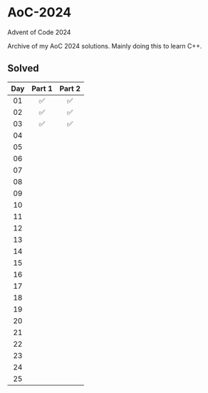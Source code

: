 # AoC-2024
Advent of Code 2024

Archive of my AoC 2024 solutions.
Mainly doing this to learn C++.

## Solved
| Day  	| Part 1            | Part 2            |
|:-:	|:-:	            |:-:                |
|01     | :white_check_mark:| :white_check_mark:|
|02    	| :white_check_mark:| :white_check_mark:|
|03 	| :white_check_mark:| :white_check_mark:|
|04 	|   	|   	|
|05 	|   	|   	|
|06 	|   	|   	|
|07 	|   	|   	|
|08 	|   	|   	|
|09 	|   	|   	|
|10 	|   	|   	|
|11 	|   	|   	|
|12 	|   	|   	|
|13 	|   	|   	|
|14 	|   	|   	|
|15 	|   	|   	|
|16 	|   	|   	|
|17 	|   	|   	|
|18 	|   	|   	|
|19 	|   	|   	|
|20 	|   	|   	|
|21 	|   	|   	|
|22 	|   	|   	|
|23 	|   	|   	|
|24 	|   	|   	|
|25 	|   	|   	|